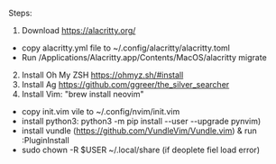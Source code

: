 Steps:
1) Download https://alacritty.org/
  - copy alacritty.yml file to ~/.config/alacritty/alacritty.toml
  - Run /Applications/Alacritty.app/Contents/MacOS/alacritty migrate
2) Install Oh My ZSH https://ohmyz.sh/#install
3) Install Ag https://github.com/ggreer/the_silver_searcher
4) Install Vim: "brew install neovim" 
  - copy init.vim vile to ~/.config/nvim/init.vim
  - install python3:  python3 -m pip install --user --upgrade pynvim)
  - install vundle (https://github.com/VundleVim/Vundle.vim) & run :PluginInstall
  - sudo chown -R $USER ~/.local/share (if deoplete fiel load error)

